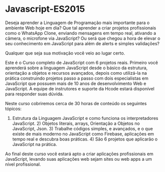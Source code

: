 # Javascript-ES2015

Deseja aprender a Linguagem de Programação mais importante para o ambiente Web hoje em dia? Que tal aprender a criar projetos profissionais como o WhatsApp Clone, enviando mensagens em tempo real, ativando a câmera, o microfone via JavaScript? Ou será que chegou a hora de elevar o seu conhecimento em JavaScript para além de alerts e simples validações? 

Qualquer que seja sua motivação você veio ao lugar certo.

Este é o Curso completo de JavaScript com 6 projetos reais. Primeiro você aprenderá sobre a linguagem JavaScript desde o básico da estrutura, orientação a objetos e recursos avançados, depois como utilizá-la na prática construindo projetos passo a passo com dois especialistas em JavaScript que possuem mais de 10 anos de desenvolvimento Web e JavaScript. A equipe de instrutores e suporte da Hcode estará disponível para responder suas dúvida.

Neste curso cobriremos cerca de 30 horas de conteúdo os seguintes tópicos:

1) Estrutura da Linguagem JavaScript e como funciona os interpretadores JavaScript. 2) Objetos literais, arrays, Orientação a Objetos no JavaScript, Json. 3) Trabalhe códigos simples, e avançados, e o que existe de mais moderno no JavaScript como Firebase, aplicações em tempo real e descubra boas práticas. 4) São 6 projetos que aplicarão o JavaScript na prática.

Ao final deste curso você estará apto a criar aplicações profissionais em JavaScript, levando suas aplicações web sejam sites ou web apps a um nível profissional.